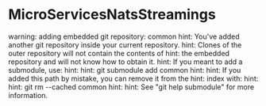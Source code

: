 # MicroServicesNatsStreamings

warning: adding embedded git repository: common
hint: You've added another git repository inside your current repository.
hint: Clones of the outer repository will not contain the contents of
hint: the embedded repository and will not know how to obtain it.
hint: If you meant to add a submodule, use:
hint:
hint: git submodule add <url> common
hint:
hint: If you added this path by mistake, you can remove it from the
hint: index with:
hint:
hint: git rm --cached common
hint:
hint: See "git help submodule" for more information.
